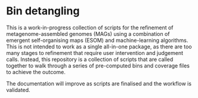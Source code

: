 # Bin detangling

This is a work-in-progress collection of scripts for the refinement of metagenome-assembled genomes (MAGs) using a combination of emergent self-organising maps (ESOM) and machine-learning algorithms. This is not intended to work as a single all-in-one package, as there are too many stages to refinement that require user intervention and judgement calls. Instead, this repository is a collection of scripts that are called together to walk through a series of pre-computed bins and coverage files to achieve the outcome.

The documentation will improve as scripts are finalised and the workflow is validated.
